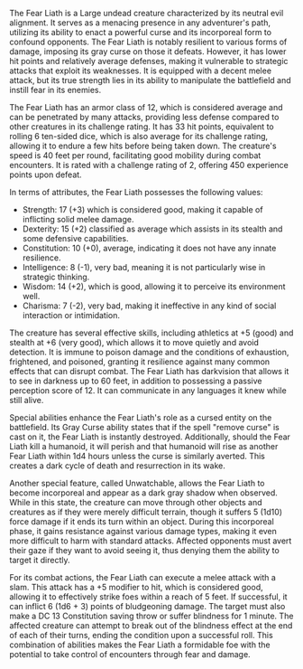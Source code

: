 The Fear Liath is a Large undead creature characterized by its neutral evil alignment. It serves as a menacing presence in any adventurer's path, utilizing its ability to enact a powerful curse and its incorporeal form to confound opponents. The Fear Liath is notably resilient to various forms of damage, imposing its gray curse on those it defeats. However, it has lower hit points and relatively average defenses, making it vulnerable to strategic attacks that exploit its weaknesses. It is equipped with a decent melee attack, but its true strength lies in its ability to manipulate the battlefield and instill fear in its enemies.

The Fear Liath has an armor class of 12, which is considered average and can be penetrated by many attacks, providing less defense compared to other creatures in its challenge rating. It has 33 hit points, equivalent to rolling 6 ten-sided dice, which is also average for its challenge rating, allowing it to endure a few hits before being taken down. The creature's speed is 40 feet per round, facilitating good mobility during combat encounters. It is rated with a challenge rating of 2, offering 450 experience points upon defeat.

In terms of attributes, the Fear Liath possesses the following values:
- Strength: 17 (+3) which is considered good, making it capable of inflicting solid melee damage.
- Dexterity: 15 (+2) classified as average which assists in its stealth and some defensive capabilities.
- Constitution: 10 (+0), average, indicating it does not have any innate resilience.
- Intelligence: 8 (-1), very bad, meaning it is not particularly wise in strategic thinking.
- Wisdom: 14 (+2), which is good, allowing it to perceive its environment well.
- Charisma: 7 (-2), very bad, making it ineffective in any kind of social interaction or intimidation.

The creature has several effective skills, including athletics at +5 (good) and stealth at +6 (very good), which allows it to move quietly and avoid detection. It is immune to poison damage and the conditions of exhaustion, frightened, and poisoned, granting it resilience against many common effects that can disrupt combat. The Fear Liath has darkvision that allows it to see in darkness up to 60 feet, in addition to possessing a passive perception score of 12. It can communicate in any languages it knew while still alive.

Special abilities enhance the Fear Liath's role as a cursed entity on the battlefield. Its Gray Curse ability states that if the spell "remove curse" is cast on it, the Fear Liath is instantly destroyed. Additionally, should the Fear Liath kill a humanoid, it will perish and that humanoid will rise as another Fear Liath within 1d4 hours unless the curse is similarly averted. This creates a dark cycle of death and resurrection in its wake. 

Another special feature, called Unwatchable, allows the Fear Liath to become incorporeal and appear as a dark gray shadow when observed. While in this state, the creature can move through other objects and creatures as if they were merely difficult terrain, though it suffers 5 (1d10) force damage if it ends its turn within an object. During this incorporeal phase, it gains resistance against various damage types, making it even more difficult to harm with standard attacks. Affected opponents must avert their gaze if they want to avoid seeing it, thus denying them the ability to target it directly.

For its combat actions, the Fear Liath can execute a melee attack with a slam. This attack has a +5 modifier to hit, which is considered good, allowing it to effectively strike foes within a reach of 5 feet. If successful, it can inflict 6 (1d6 + 3) points of bludgeoning damage. The target must also make a DC 13 Constitution saving throw or suffer blindness for 1 minute. The affected creature can attempt to break out of the blindness effect at the end of each of their turns, ending the condition upon a successful roll. This combination of abilities makes the Fear Liath a formidable foe with the potential to take control of encounters through fear and damage.